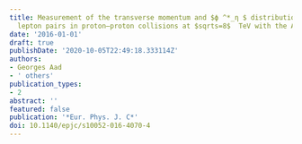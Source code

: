 ```yaml
---
title: Measurement of the transverse momentum and $ϕ ^*_η $ distributions of Drell–Yan
  lepton pairs in proton–proton collisions at $sqrts=8$  TeV with the ATLAS detector
date: '2016-01-01'
draft: true
publishDate: '2020-10-05T22:49:18.333114Z'
authors:
- Georges Aad
- ' others'
publication_types:
- 2
abstract: ''
featured: false
publication: '*Eur. Phys. J. C*'
doi: 10.1140/epjc/s10052-016-4070-4
---
```


